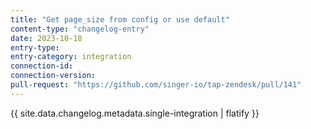 ```yaml
---
title: "Get page_size from config or use default"
content-type: "changelog-entry"
date: 2023-10-18
entry-type: 
entry-category: integration
connection-id: 
connection-version: 
pull-request: "https://github.com/singer-io/tap-zendesk/pull/141"
---
```

{{ site.data.changelog.metadata.single-integration | flatify }}